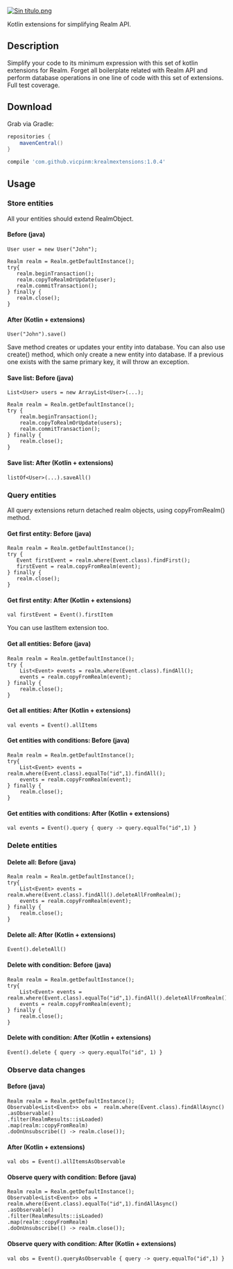 
[![Sin título.png](https://s23.postimg.org/3sg28rkor/Sin_t_tulo.png)](https://postimg.org/image/lv94zzgjb/)

 Kotlin extensions for simplifying Realm API.

## Description

Simplify your code to its minimum expression with this set of kotlin extensions for Realm. Forget all boilerplate related with Realm API and perform database operations in one line of code with this set of extensions. Full test coverage.

## Download

Grab via Gradle:
```groovy
repositories {
    mavenCentral()
}

compile 'com.github.vicpinm:krealmextensions:1.0.4'
```

## Usage
### Store entities

All your entities should extend RealmObject.

#### Before (java)
````
User user = new User("John");

Realm realm = Realm.getDefaultInstance();
try{
   realm.beginTransaction();
   realm.copyToRealmOrUpdate(user);  
   realm.commitTransaction();
} finally {
   realm.close();
}
````
#### After (Kotlin + extensions)

````
User("John").save()
````

Save method creates or updates your entity into database. You can also use create() method, which only create a new entity into database. If a previous one exists with the same primary key, it will throw an exception.

#### Save list: Before (java)
````
List<User> users = new ArrayList<User>(...);

Realm realm = Realm.getDefaultInstance();
try {
    realm.beginTransaction();
    realm.copyToRealmOrUpdate(users);  
    realm.commitTransaction();
} finally {
    realm.close();
}
````
#### Save list: After (Kotlin + extensions)

````
listOf<User>(...).saveAll()
````


### Query entities

All query extensions return detached realm objects, using copyFromRealm() method. 

#### Get first entity: Before (java)
````
Realm realm = Realm.getDefaultInstance();
try {
   Event firstEvent = realm.where(Event.class).findFirst();
   firstEvent = realm.copyFromRealm(event);
} finally {
   realm.close();
}
````
#### Get first entity: After (Kotlin + extensions)
````
val firstEvent = Event().firstItem
````

You can use lastItem extension too.

#### Get all entities: Before (java)
````
Realm realm = Realm.getDefaultInstance();
try {
    List<Event> events = realm.where(Event.class).findAll();
    events = realm.copyFromRealm(event);
} finally {
    realm.close();
}
````
#### Get  all entities: After (Kotlin + extensions)
````
val events = Event().allItems
````

#### Get entities with conditions: Before (java)
````
Realm realm = Realm.getDefaultInstance();
try{
    List<Event> events = realm.where(Event.class).equalTo("id",1).findAll();
    events = realm.copyFromRealm(event);
} finally {
    realm.close();
}
````

#### Get entities with conditions: After (Kotlin + extensions)
````
val events = Event().query { query -> query.equalTo("id",1) }
````


### Delete entities

#### Delete all: Before (java)
````
Realm realm = Realm.getDefaultInstance();
try{
    List<Event> events = realm.where(Event.class).findAll().deleteAllFromRealm();
    events = realm.copyFromRealm(event);
} finally {
    realm.close();
}
````
#### Delete all: After (Kotlin + extensions)
````
Event().deleteAll()
````

#### Delete with condition: Before (java)
````
Realm realm = Realm.getDefaultInstance();
try{
    List<Event> events = realm.where(Event.class).equalTo("id",1).findAll().deleteAllFromRealm();
    events = realm.copyFromRealm(event);
} finally {
    realm.close();
}
````
#### Delete with condition: After (Kotlin + extensions)
````
Event().delete { query -> query.equalTo("id", 1) }
````


### Observe data changes

#### Before (java)

````
Realm realm = Realm.getDefaultInstance();
Observable<List<Event>> obs =  realm.where(Event.class).findAllAsync()
.asObservable()
.filter(RealmResults::isLoaded)
.map(realm::copyFromRealm)
.doOnUnsubscribe(() -> realm.close());
````

#### After (Kotlin + extensions)

````
val obs = Event().allItemsAsObservable
````

#### Observe query with condition: Before (java)

````
Realm realm = Realm.getDefaultInstance();
Observable<List<Event>> obs =  realm.where(Event.class).equalTo("id",1).findAllAsync()
.asObservable()
.filter(RealmResults::isLoaded)
.map(realm::copyFromRealm)
.doOnUnsubscribe(() -> realm.close());
````

#### Observe query with condition: After (Kotlin + extensions)

````
val obs = Event().queryAsObservable { query -> query.equalTo("id",1) }
````

